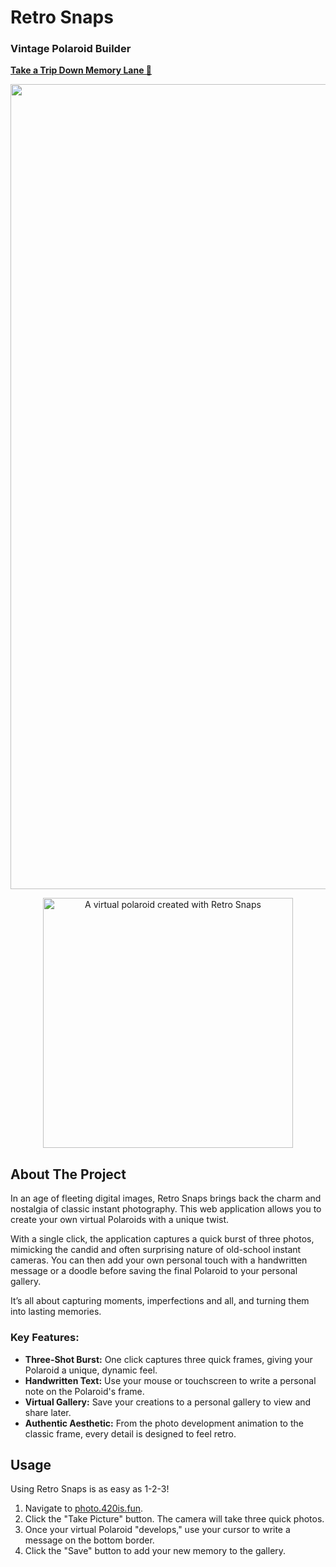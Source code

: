 # Retro Snaps

### Vintage Polaroid Builder

[**Take a Trip Down Memory Lane 📸**](https://photo.420is.fun/)

<p align="center">
<img width="1288" alt="Retro Snaps Interface" src="https://github.com/user-attachments/assets/a1a55277-09a3-4789-b145-9e15f8764e98" />
</p>
<p align="center">
<img width="400" alt="A virtual polaroid created with Retro Snaps" src="https://github.com/user-attachments/assets/67caf0d3-2d28-4e1b-93a7-42480253a738" />
</p>

## About The Project

In an age of fleeting digital images, Retro Snaps brings back the charm and nostalgia of classic instant photography. This web application allows you to create your own virtual Polaroids with a unique twist.

With a single click, the application captures a quick burst of three photos, mimicking the candid and often surprising nature of old-school instant cameras. You can then add your own personal touch with a handwritten message or a doodle before saving the final Polaroid to your personal gallery.

It’s all about capturing moments, imperfections and all, and turning them into lasting memories.

### Key Features:

  * **Three-Shot Burst:** One click captures three quick frames, giving your Polaroid a unique, dynamic feel.
  * **Handwritten Text:** Use your mouse or touchscreen to write a personal note on the Polaroid's frame.
  * **Virtual Gallery:** Save your creations to a personal gallery to view and share later.
  * **Authentic Aesthetic:** From the photo development animation to the classic frame, every detail is designed to feel retro.

## Usage

Using Retro Snaps is as easy as 1-2-3\!

1.  Navigate to [photo.420is.fun](https://photo.420is.fun/).
2.  Click the "Take Picture" button. The camera will take three quick photos.
3.  Once your virtual Polaroid "develops," use your cursor to write a message on the bottom border.
4.  Click the "Save" button to add your new memory to the gallery.
